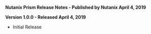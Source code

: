 **Nutanix Prism Release Notes - Published by Nutanix April 4, 2019**


**Version 1.0.0 - Released April 4, 2019**

* Initial Release
